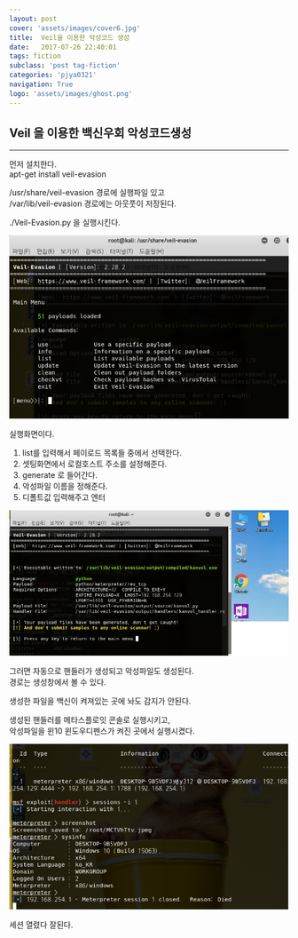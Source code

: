 ```yaml
---
layout: post
cover: 'assets/images/cover6.jpg'
title:  Veil을 이용한 악성코드 생성
date:   2017-07-26 22:40:01
tags: fiction
subclass: 'post tag-fiction'
categories: 'pjya0321'
navigation: True
logo: 'assets/images/ghost.png'
---
```



## Veil 을 이용한 백신우회 악성코드생성
-----
먼저 설치한다.  
apt-get install veil-evasion  


/usr/share/veil-evasion 경로에 실행파일 있고  
/var/lib/veil-evasion 경로에는 아웃풋이 저장된다.  

./Veil-Evasion.py 을 실행시킨다.  

![1](assets/postimage/Veil1.png)

실행화면이다.  
1. list를 입력해서 페이로드 목록들 중에서 선택한다.  
2. 셋팅화면에서 로컬호스트 주소를 설정해준다.  
3. generate 로 들어간다.  
4. 악성파일 이름을 정해준다.  
5. 디폴트값 입력해주고 엔터  

![2](assets/postimage/Veil2.png)

그러면 자동으로 핸들러가 생성되고 악성파일도 생성된다.  
경로는 생성창에서 볼 수 있다.  

생성한 파일을 백신이 켜져있는 곳에 놔도 감지가 안된다.  

생성된 핸들러를 메타스플로잇 콘솔로 실행시키고,  
악성파일을 윈10 윈도우디펜스가 켜진 곳에서 실행시켰다.  

![3](assets/postimage/Veil3.png)  

세션 열렸다 잘된다.